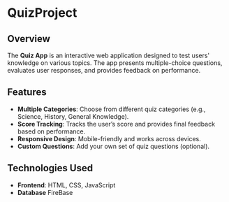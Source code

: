 # QuizProject

## Overview
The **Quiz App** is an interactive web application designed to test users' knowledge on various topics. The app presents multiple-choice questions, evaluates user responses, and provides feedback on performance.

## Features
- **Multiple Categories**: Choose from different quiz categories (e.g., Science, History, General Knowledge).
- **Score Tracking**: Tracks the user’s score and provides final feedback based on performance.
- **Responsive Design**: Mobile-friendly and works across devices.
- **Custom Questions**: Add your own set of quiz questions (optional).
  
## Technologies Used
- **Frontend**: HTML, CSS, JavaScript
- **Database** FireBase
